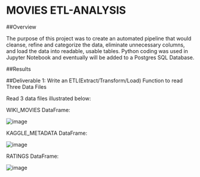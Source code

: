 # MOVIES ETL-ANALYSIS

##Overview

The purpose of this project was to create an automated pipeline that would cleanse, 
refine and categorize the data, eliminate unnecessary columns, and load the data into 
readable, usable tables.  Python coding was used in Jupyter Notebook and eventually 
will be added to a Postgres SQL Database.

##Results

##Deliverable 1: Write an ETL(Extract/Transform/Load) Function to read Three Data Files


Read 3 data files illustrated below:

WIKI_MOVIES DataFrame:

![image](https://user-images.githubusercontent.com/8845050/171804802-4dfa60bc-6f07-4c1d-834b-92ecacfed630.png)

KAGGLE_METADATA DataFrame:

![image](https://user-images.githubusercontent.com/8845050/171804673-07c8cb91-bcde-49b1-a088-9176e1f621d9.png)

RATINGS DataFrame:

![image](https://user-images.githubusercontent.com/8845050/171804578-2a7c7a1f-fd67-4b6d-9774-a3474a6fd0fe.png)


